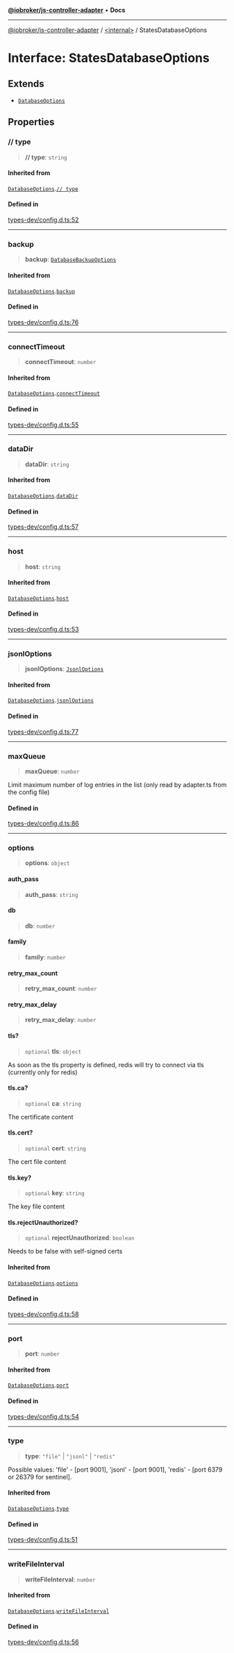 [**@iobroker/js-controller-adapter**](../../README.md) • **Docs**

***

[@iobroker/js-controller-adapter](../../globals.md) / [\<internal\>](../README.md) / StatesDatabaseOptions

# Interface: StatesDatabaseOptions

## Extends

- [`DatabaseOptions`](DatabaseOptions.md)

## Properties

### // type

> **// type**: `string`

#### Inherited from

[`DatabaseOptions`](DatabaseOptions.md).[`// type`](DatabaseOptions.md#/%20type)

#### Defined in

[types-dev/config.d.ts:52](https://github.com/ioBroker/ioBroker.js-controller/blob/78e6b4abb1172f2465daea1c5c2c1a34bdd12a81/packages/types-dev/config.d.ts#L52)

***

### backup

> **backup**: [`DatabaseBackupOptions`](DatabaseBackupOptions.md)

#### Inherited from

[`DatabaseOptions`](DatabaseOptions.md).[`backup`](DatabaseOptions.md#backup)

#### Defined in

[types-dev/config.d.ts:76](https://github.com/ioBroker/ioBroker.js-controller/blob/78e6b4abb1172f2465daea1c5c2c1a34bdd12a81/packages/types-dev/config.d.ts#L76)

***

### connectTimeout

> **connectTimeout**: `number`

#### Inherited from

[`DatabaseOptions`](DatabaseOptions.md).[`connectTimeout`](DatabaseOptions.md#connecttimeout)

#### Defined in

[types-dev/config.d.ts:55](https://github.com/ioBroker/ioBroker.js-controller/blob/78e6b4abb1172f2465daea1c5c2c1a34bdd12a81/packages/types-dev/config.d.ts#L55)

***

### dataDir

> **dataDir**: `string`

#### Inherited from

[`DatabaseOptions`](DatabaseOptions.md).[`dataDir`](DatabaseOptions.md#datadir)

#### Defined in

[types-dev/config.d.ts:57](https://github.com/ioBroker/ioBroker.js-controller/blob/78e6b4abb1172f2465daea1c5c2c1a34bdd12a81/packages/types-dev/config.d.ts#L57)

***

### host

> **host**: `string`

#### Inherited from

[`DatabaseOptions`](DatabaseOptions.md).[`host`](DatabaseOptions.md#host)

#### Defined in

[types-dev/config.d.ts:53](https://github.com/ioBroker/ioBroker.js-controller/blob/78e6b4abb1172f2465daea1c5c2c1a34bdd12a81/packages/types-dev/config.d.ts#L53)

***

### jsonlOptions

> **jsonlOptions**: [`JsonlOptions`](JsonlOptions.md)

#### Inherited from

[`DatabaseOptions`](DatabaseOptions.md).[`jsonlOptions`](DatabaseOptions.md#jsonloptions)

#### Defined in

[types-dev/config.d.ts:77](https://github.com/ioBroker/ioBroker.js-controller/blob/78e6b4abb1172f2465daea1c5c2c1a34bdd12a81/packages/types-dev/config.d.ts#L77)

***

### maxQueue

> **maxQueue**: `number`

Limit maximum number of log entries in the list (only read by adapter.ts from the config file)

#### Defined in

[types-dev/config.d.ts:86](https://github.com/ioBroker/ioBroker.js-controller/blob/78e6b4abb1172f2465daea1c5c2c1a34bdd12a81/packages/types-dev/config.d.ts#L86)

***

### options

> **options**: `object`

#### auth\_pass

> **auth\_pass**: `string`

#### db

> **db**: `number`

#### family

> **family**: `number`

#### retry\_max\_count

> **retry\_max\_count**: `number`

#### retry\_max\_delay

> **retry\_max\_delay**: `number`

#### tls?

> `optional` **tls**: `object`

As soon as the tls property is defined, redis will try to connect via tls (currently only for redis)

#### tls.ca?

> `optional` **ca**: `string`

The certificate content

#### tls.cert?

> `optional` **cert**: `string`

The cert file content

#### tls.key?

> `optional` **key**: `string`

The key file content

#### tls.rejectUnauthorized?

> `optional` **rejectUnauthorized**: `boolean`

Needs to be false with self-signed certs

#### Inherited from

[`DatabaseOptions`](DatabaseOptions.md).[`options`](DatabaseOptions.md#options)

#### Defined in

[types-dev/config.d.ts:58](https://github.com/ioBroker/ioBroker.js-controller/blob/78e6b4abb1172f2465daea1c5c2c1a34bdd12a81/packages/types-dev/config.d.ts#L58)

***

### port

> **port**: `number`

#### Inherited from

[`DatabaseOptions`](DatabaseOptions.md).[`port`](DatabaseOptions.md#port)

#### Defined in

[types-dev/config.d.ts:54](https://github.com/ioBroker/ioBroker.js-controller/blob/78e6b4abb1172f2465daea1c5c2c1a34bdd12a81/packages/types-dev/config.d.ts#L54)

***

### type

> **type**: `"file"` \| `"jsonl"` \| `"redis"`

Possible values: 'file' - [port 9001], 'jsonl' - [port 9001], 'redis' - [port 6379 or 26379 for sentinel].

#### Inherited from

[`DatabaseOptions`](DatabaseOptions.md).[`type`](DatabaseOptions.md#type)

#### Defined in

[types-dev/config.d.ts:51](https://github.com/ioBroker/ioBroker.js-controller/blob/78e6b4abb1172f2465daea1c5c2c1a34bdd12a81/packages/types-dev/config.d.ts#L51)

***

### writeFileInterval

> **writeFileInterval**: `number`

#### Inherited from

[`DatabaseOptions`](DatabaseOptions.md).[`writeFileInterval`](DatabaseOptions.md#writefileinterval)

#### Defined in

[types-dev/config.d.ts:56](https://github.com/ioBroker/ioBroker.js-controller/blob/78e6b4abb1172f2465daea1c5c2c1a34bdd12a81/packages/types-dev/config.d.ts#L56)
